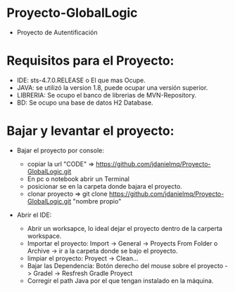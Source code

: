 # Proyecto-GlobalLogic
  * Proyecto de Autentificación
  
# Requisitos para el Proyecto:
  * IDE: sts-4.7.0.RELEASE o El que mas Ocupe. 
  * JAVA: se utilizó la version 1.8, puede ocupar una versión superior.
  * LIBRERIA: Se ocupo el banco de librerias de MVN-Repository.
  * BD: Se ocupo una base de datos H2 Database.


# Bajar y levantar el proyecto:

  * Bajar el proyecto por console:
     - copiar la url "CODE" => https://github.com/jdanielmq/Proyecto-GlobalLogic.git
     - En pc o notebook abrir un Terminal
     - posicionar se en la carpeta donde bajara el proyecto.
     - clonar proyecto => git clone https://github.com/jdanielmq/Proyecto-GlobalLogic.git "nombre propio"
     
  * Abrir el IDE:
     - Abrir un worksapce, lo ideal dejar el proyecto dentro de la carperta workspace.
     - Importar el proyecto: Import -> General -> Proyects From Folder o Archive -> ir a la carpeta donde se bajo el proyecto.
     - limpiar el proyecto: Proyect -> Clean...
     - Bajar las Dependencia:  Botón derecho del mouse sobre el proyecto -> Gradel -> Resfresh Gradle Proyect
     - Corregir el path Java por el que tengan instalado en la máquina.
      

